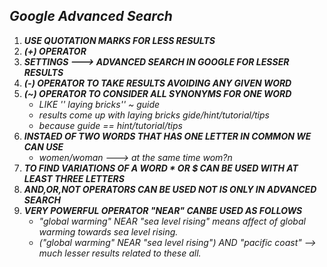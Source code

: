 ## *Google Advanced Search*
1. ***USE QUOTATION MARKS FOR LESS RESULTS***
2. ***(+) OPERATOR*** 
3. ***SETTINGS ---> ADVANCED SEARCH IN GOOGLE FOR LESSER RESULTS***
4. ***(-) OPERATOR TO TAKE RESULTS AVOIDING ANY GIVEN WORD***
5. ***(~) OPERATOR TO CONSIDER ALL SYNONYMS FOR ONE WORD***
	* *LIKE '' laying bricks'' ~ guide*
	* *results come up with laying bricks gide/hint/tutorial/tips*
	* *because guide == hint/tutorial/tips*
6. ***INSTAED OF TWO WORDS THAT HAS ONE LETTER IN COMMON WE CAN USE***
	* *women/woman ---> at the same time wom?n*
7. ***TO FIND VARIATIONS OF A WORD * OR $ CAN BE USED WITH AT LEAST THREE LETTERS***
8. ***AND,OR,NOT OPERATORS CAN BE USED NOT IS ONLY IN ADVANCED SEARCH***
9. ***VERY POWERFUL OPERATOR "NEAR" CANBE USED AS FOLLOWS***
	* *"global warming" NEAR "sea level rising" means affect of global warming towards sea level rising.*
	* *("global warming" NEAR "sea level rising") AND "pacific coast" --> much lesser results related to these all.*
